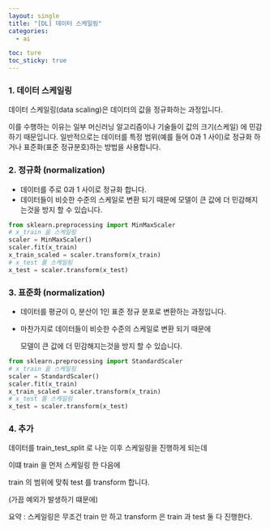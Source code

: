 ```yaml
---
layout: single
title: "[DL] 데이터 스케일링"
categories:
  - ai

toc: ture
toc_sticky: true
---
```


<!-- 위는 머릿말임 아래부터 포스트 본문 -->
### 1. 데이터 스케일링

데이터 스케일링(data scaling)은 데이터의 값을 정규화하는 과정입니다. 

이를 수행하는 이유는 일부 머신러닝 알고리즘이나 기술들이 값의 크기(스케일) 에 민감하기 때문입니다. 일반적으로는 데이터를 특정 범위(예를 들어 0과 1 사이)로 정규화 하거나 표준화(표준 정규분호)하는 방법을 사용합니다.

### 2. 정규화 (normalization)

- 데이터를 주로 0과 1 사이로 정규화 합니다.
- 데이터들이 비슷한 수준의 스케일로 변환 되기 때문에 모델이 큰 값에 더 민감해지는것을 방지 할 수 있습니다.

```python
from sklearn.preprocessing import MinMaxScaler
# x_train 을 스케일링
scaler = MinMaxScaler()
scaler.fit(x_train)
x_train_scaled = scaler.transform(x_train)
# x_test 를 스케일링
x_test = scaler.transform(x_test)
```

### 3. 표준화 (normalization)

- 데이터를 평균이 0, 분산이 1인 표준 정규 분포로 변환하는 과정입니다.
- 마찬가지로 데이터들이 비슷한 수준의 스케일로 변환 되기 때문에
    
    모델이 큰 값에 더 민감해지는것을 방지 할 수 있습니다.
    

```python
from sklearn.preprocessing import StandardScaler
# x_train 을 스케일링
scaler = StandardScaler()
scaler.fit(x_train)
x_train_scaled = scaler.transform(x_train)
# x_test 를 스케일링
x_test = scaler.transform(x_test)
```

### 4. 추가

데이터를 train_test_split 로 나눈 이후 스케일링을 진행하게 되는데

이떄 train 을 먼저 스케일링 한 다음에

 train 의 범위에 맞춰 test 를  transform 합니다. 

(가끔 예외가 발생하기 떄문에)

요약 : 스케일링은 무조건 train 만 하고 transform 은 train 과  test 둘 다 진행한다.